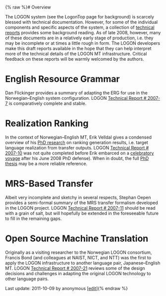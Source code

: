 {% raw %}# Overview

The LOGON system (see the LogonTop page for background) is
scarcely blessed with technical documentation. However, for some of the
individual components and specific aspects of the system, a collection
of [technical reports](http://www.emmtee.net/reports/) provides some
background reading. As of late 2008, however, many of these documents
are in a relatively early stage of production, i.e. they may be
incomplete or at times a little rough in form. The LOGON developers make
this draft reports available in the hope that they can help interpret
more of the technical details of the LOGON MT infrastructure. Critical
feedback on these reports will be warmly welcomed by the authors.

# English Resource Grammar

Dan Flickinger provides a summary of adapting the ERG for use in the
Norwegian–English system configuration. LOGON [Technical Report \#
2007-7](http://www.emmtee.net/reports/7.pdf) is comparatively complete
and stable.

# Realization Ranking

In the context of Norwegian–English MT, Erik Velldal gives a condensed
overview of his [PhD
research](http://www.velldal.net/erik/pubs/Velldal08.pdf) on ranking
generation results, i.e. target language realization from transfer
outputs. LOGON [Technical Report \#
2007-10](http://www.emmtee.net/reports/10.pdf) was not quite completed
before Erik embarced on a [celebratory voyage](http://sailingkajsa.net/)
after his June 2008 PhD defense). When in doubt, the full [PhD
thesis](http://www.velldal.net/erik/pubs/Velldal08.pdf) may be a more
reliable reference.

# MRS-Based Transfer

Albeit very incomplete and sketchy in several respects, Stephan Oepen
provides a semi-formal summary of the MRS transfer formalism developed
in the LOGON project. LOGON [Technical Report \#
2007-11](http://www.emmtee.net/reports/11.pdf) should be read with a
grain of salt, but will hopefully be extended in the foreseeable future
to fill in the remaining gaps.

# Open Source Machine Translation

Originally as a visiting researcher to the Norwegian LOGON consortium,
Francis Bond (and colleagues at NAIST, NICT, and NTT) was the first to
apply the LOGON infrastructure to another language pair,
Japanese–English MT. LOGON [Technical Report \#
2007-21](http://www.emmtee.net/reports/21.pdf) reviews some of the
design decisions and challenges in adapting the original LOGON
technology to other language pairs.

Last update: 2011-10-09 by anonymous [[edit](https://github.com/delph-in/docs/wiki/LogonReports/_edit)]{% endraw %}